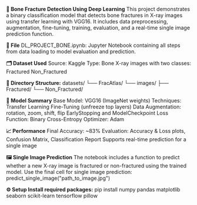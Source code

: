 **🦴 Bone Fracture Detection Using Deep Learning**
This project demonstrates a binary classification model that detects bone fractures in X-ray images using transfer learning with VGG16. It includes data preprocessing, augmentation, fine-tuning, training, evaluation, and a real-time single image prediction function.

**📁 File**
DL_PROJECT_BONE.ipynb: Jupyter Notebook containing all steps from data loading to model evaluation and prediction.

**🗂 Dataset Used**
Source: Kaggle
Type: Bone X-ray images with two classes:
Fractured
Non_Fractured

**📌 Directory Structure:**
datasets/ └── FracAtlas/ └── images/ ├── Fractured/ └── Non_Fractured/

**🧠 Model Summary**
Base Model: VGG16 (ImageNet weights)
Techniques:
Transfer Learning
Fine-Tuning (unfreeze top layers)
Data Augmentation: rotation, zoom, shift, flip
EarlyStopping and ModelCheckpoint
Loss Function: Binary Cross-Entropy
Optimizer: Adam

**📈 Performance**
Final Accuracy: ~83%
Evaluation: Accuracy & Loss plots, Confusion Matrix, Classification Report
Supports real-time prediction for a single image

**🖼️ Single Image Prediction**
The notebook includes a function to predict whether a new X-ray image is fractured or non-fractured using the trained model. Use the final cell for single image prediction: predict_single_image("path_to_image.jpg")

**⚙️ Setup Install required packages:**
pip install numpy pandas matplotlib seaborn scikit-learn tensorflow pillow
